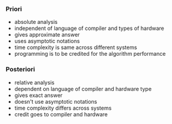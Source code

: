 ### Priori
- absolute analysis
- independent of language of compiler and types of hardware
- gives approximate answer
- uses asymptotic notations
- time complexity is same across different systems
- programming is to be credited for the algorithm performance

### Posteriori
- relative analysis
- dependent on language of compiler and hardware type
- gives exact answer
- doesn't use asymptotic notations
- time complexity differs across systems
- credit goes to compiler and hardware